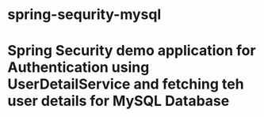 # spring-sequrity-mysql

# Spring Security demo application for Authentication using UserDetailService and fetching teh user details for MySQL Database 
